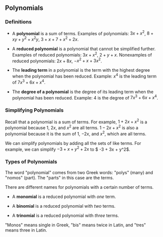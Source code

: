 Polynomials
-------

### Definitions

* A **polynomial** is a sum of terms. Examples of polynomials: $3x + x^2$, $8 + xy + y^2 + x^2y$, $3 + x + 7 + x^2 + 2x$.

* A **reduced polynomial** is a polynomial that cannot be simplified further. Examples of reduced polynomials: $3x + x^2$, $2 + y + x$. Nonexamples of reduced polynomials: $2x + 8x$, $-x^2 + x + 3x^2$.

* The **leading term** in a polynomial is the term with the highest degree when the polynomial has been reduced. Example: $x^4$ is the leading term of $7x^3 + 6x + x^4$.

* The **degree of a polynomial** is the degree of its leading term when the polynomial has been reduced. Example: 4 is the degree of $7x^3 + 6x + x^4$.

 
### Simplifying Polynomials

Recall that a polynomial is a sum of terms. For example, $1 + 2x + x^2$ is a polynomial because 1, $2x$, and $x^2$ are all terms.  $1 - 2x + x^2$ is also a polynomial because it is the sum of 1$,$ $-2x$, and $x^2$, which are all terms. 

We can simplify polynomials by adding all the sets of like terms. For example, we can simplify $-3 + x + y^2 + 2x$ to $ -3 + 3x + y^2$.


### Types of Polynomials

The word "polynomial" comes from two Greek words: "polys" (many) and "nomos" (part). The "parts" in this case are the terms.

There are different names for polynomials with a certain number of terms.

* A **monomial** is a reduced polynomial with *one* term.

* A **binomial** is a reduced polynomial with *two* terms.

* A **trinomial** is a reduced polynomial with *three* terms.


"Monos" means single in Greek, "bis" means twice in Latin, and "tres" means three in Latin.